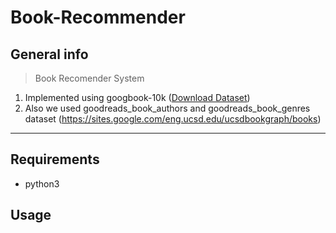 # Book-Recommender

## General info
> Book Recomender System
  1. Implemented using googbook-10k ([Download Dataset](https://github.com/zygmuntz/goodbooks-10k))
  2. Also we used goodreads_book_authors and goodreads_book_genres dataset (https://sites.google.com/eng.ucsd.edu/ucsdbookgraph/books)
---

## Requirements
- python3

## Usage

